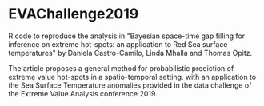 # EVAChallenge2019

R code to reproduce the analysis in "Bayesian space-time gap filling for inference on extreme hot-spots: an application to Red Sea surface temperatures" by Daniela Castro-Camilo, Linda Mhalla and Thomas Opitz.

The article proposes a general method for probabilistic prediction of extreme value hot-spots in a spatio-temporal setting, with an application to the Sea Surface Temperature anomalies provided in the data challenge of the Extreme Value Analysis conference 2019.

